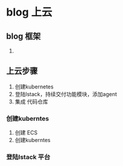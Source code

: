 # blog 上云



## blog 框架

1. 



## 上云步骤

1. 创建kubernetes
2. 登陆lstack，持续交付功能模块，添加agent
3.  集成 代码仓库



### 创建kuberntes

1. 创建 ECS
2. 创建kuberntes



### 登陆lstack 平台







